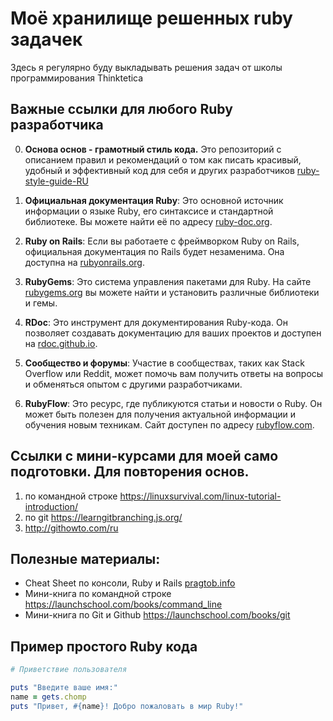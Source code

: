 # Моё хранилище решенных ruby задачек

Здесь я регулярно буду выкладывать решения задач от школы программирования Thinktetica

## Важные ссылки для любого Ruby разработчика

0. **Основа основ - грамотный стиль кода.** Это репозиторий с описанием правил и рекомендаций о том как писать красивый, удобный и эффективный код для себя и других разработчиков [ruby-style-guide-RU](https://github.com/arbox/ruby-style-guide/blob/master/README-ruRU.md)

1. **Официальная документация Ruby**: Это основной источник информации о языке Ruby, его синтаксисе и стандартной библиотеке. Вы можете найти её по адресу [ruby-doc.org](https://www.ruby-doc.org).

2. **Ruby on Rails**: Если вы работаете с фреймворком Ruby on Rails, официальная документация по Rails будет незаменима. Она доступна на [rubyonrails.org](https://rubyonrails.org).

3. **RubyGems**: Это система управления пакетами для Ruby. На сайте [rubygems.org](https://rubygems.org) вы можете найти и установить различные библиотеки и гемы.

4. **RDoc**: Это инструмент для документирования Ruby-кода. Он позволяет создавать документацию для ваших проектов и доступен на [rdoc.github.io](https://rdoc.github.io).

5. **Сообщество и форумы**: Участие в сообществах, таких как Stack Overflow или Reddit, может помочь вам получить ответы на вопросы и обменяться опытом с другими разработчиками.

6. **RubyFlow**: Это ресурс, где публикуются статьи и новости о Ruby. Он может быть полезен для получения актуальной информации и обучения новым техникам. Сайт доступен по адресу [rubyflow.com](http://rubyflow.com).

## Ссылки с мини-курсами для моей само подготовки. Для повторения основ.

1. по командной строке https://linuxsurvival.com/linux-tutorial-introduction/
2. по git https://learngitbranching.js.org/
3. http://githowto.com/ru

## Полезные материалы:

- Cheat Sheet по консоли, Ruby и Rails [pragtob.info](http://www.pragtob.info/rails-beginner-cheatsheet/index.html)
- Мини-книга по командной строке https://launchschool.com/books/command_line
- Мини-книга по Git и Github https://launchschool.com/books/git




## Пример простого Ruby кода

```ruby
# Приветствие пользователя

puts "Введите ваше имя:"
name = gets.chomp
puts "Привет, #{name}! Добро пожаловать в мир Ruby!"

